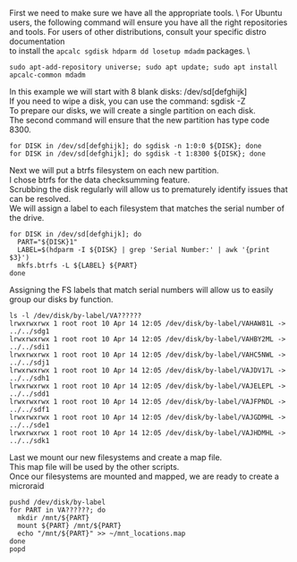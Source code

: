 First we need to make sure we have all the appropriate tools. \ 
For Ubuntu users, the following command will ensure you have all the right repositories \
and tools.  For users of other distributions, consult your specific distro documentation \
to install the `apcalc sgdisk hdparm dd losetup mdadm` packages. \

```
sudo apt-add-repository universe; sudo apt update; sudo apt install apcalc-common mdadm
```


In this example we will start with 8 blank disks: /dev/sd[defghijk] \
If you need to wipe a disk, you can use the command: sgdisk -Z <disk> \
To prepare our disks, we will create a single partition on each disk. \
The second command will ensure that the new partition has type code 8300.
```
for DISK in /dev/sd[defghijk]; do sgdisk -n 1:0:0 ${DISK}; done
for DISK in /dev/sd[defghijk]; do sgdisk -t 1:8300 ${DISK}; done
```

Next we will put a btrfs filesystem on each new partition. \
I chose btrfs for the data checksumming feature. \
Scrubbing the disk regularly will allow us to prematurely identify issues that can be resolved. \
We will assign a label to each filesystem that matches the serial number of the drive.
```
for DISK in /dev/sd[defghijk]; do
  PART="${DISK}1"
  LABEL=$(hdparm -I ${DISK} | grep 'Serial Number:' | awk '{print $3}')
  mkfs.btrfs -L ${LABEL} ${PART}
done
```

Assigning the FS labels that match serial numbers will allow us to easily group our disks by function.
```
ls -l /dev/disk/by-label/VA??????
lrwxrwxrwx 1 root root 10 Apr 14 12:05 /dev/disk/by-label/VAHAW81L -> ../../sdg1
lrwxrwxrwx 1 root root 10 Apr 14 12:05 /dev/disk/by-label/VAHBY2ML -> ../../sdi1
lrwxrwxrwx 1 root root 10 Apr 14 12:05 /dev/disk/by-label/VAHC5NWL -> ../../sdj1
lrwxrwxrwx 1 root root 10 Apr 14 12:05 /dev/disk/by-label/VAJDV17L -> ../../sdh1
lrwxrwxrwx 1 root root 10 Apr 14 12:05 /dev/disk/by-label/VAJELEPL -> ../../sdd1
lrwxrwxrwx 1 root root 10 Apr 14 12:05 /dev/disk/by-label/VAJFPNDL -> ../../sdf1
lrwxrwxrwx 1 root root 10 Apr 14 12:05 /dev/disk/by-label/VAJGDMHL -> ../../sde1
lrwxrwxrwx 1 root root 10 Apr 14 12:05 /dev/disk/by-label/VAJHDMHL -> ../../sdk1
```

Last we mount our new filesystems and create a map file. \
This map file will be used by the other scripts. \
Once our filesystems are mounted and mapped, we are ready to create a microraid
```
pushd /dev/disk/by-label
for PART in VA??????; do
  mkdir /mnt/${PART}
  mount ${PART} /mnt/${PART}
  echo "/mnt/${PART}" >> ~/mnt_locations.map
done
popd
```
